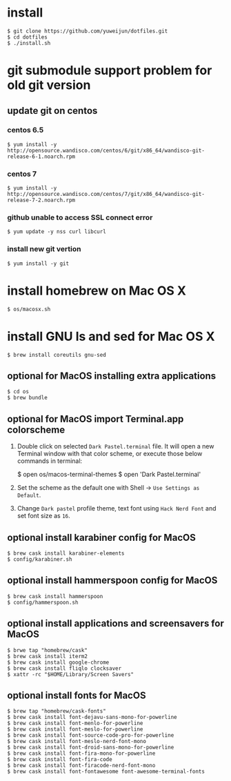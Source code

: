 # install

    $ git clone https://github.com/yuweijun/dotfiles.git
    $ cd dotfiles
    $ ./install.sh

# git submodule support problem for old git version

## update git on centos

### centos 6.5

    $ yum install -y http://opensource.wandisco.com/centos/6/git/x86_64/wandisco-git-release-6-1.noarch.rpm

### centos 7

    $ yum install -y http://opensource.wandisco.com/centos/7/git/x86_64/wandisco-git-release-7-2.noarch.rpm

### github unable to access SSL connect error

    $ yum update -y nss curl libcurl

### install new git vertion

    $ yum install -y git

# install homebrew on Mac OS X

    $ os/macosx.sh

# install GNU ls and sed for Mac OS X

    $ brew install coreutils gnu-sed

## optional for MacOS installing extra applications

    $ cd os
    $ brew bundle

## optional for MacOS import Terminal.app colorscheme

1. Double click on selected `Dark Pastel.terminal` file. It will open a new Terminal window with that color scheme, or execute those below commands in terminal:

    $ open os/macos-terminal-themes
    $ open 'Dark Pastel.terminal'

2. Set the scheme as the default one with Shell -> `Use Settings as Default`.
3. Change `Dark pastel` profile theme, text font using `Hack Nerd Font` and set font size as `16`.

## optional install karabiner config for MacOS

    $ brew cask install karabiner-elements
    $ config/karabiner.sh

## optional install hammerspoon config for MacOS

    $ brew cask install hammerspoon
    $ config/hammerspoon.sh

## optional install applications and screensavers for MacOS

    $ brwe tap "homebrew/cask"
    $ brew cask install iterm2
    $ brew cask install google-chrome
    $ brew cask install fliqlo clocksaver
    $ xattr -rc "$HOME/Library/Screen Savers"

## optional install fonts for MacOS

    $ brew tap "homebrew/cask-fonts"
    $ brew cask install font-dejavu-sans-mono-for-powerline
    $ brew cask install font-menlo-for-powerline
    $ brew cask install font-meslo-for-powerline
    $ brew cask install font-source-code-pro-for-powerline
    $ brew cask install font-meslo-nerd-font-mono
    $ brew cask install font-droid-sans-mono-for-powerline
    $ brew cask install font-fira-mono-for-powerline
    $ brew cask install font-fira-code
    $ brew cask install font-firacode-nerd-font-mono
    $ brew cask install font-fontawesome font-awesome-terminal-fonts

